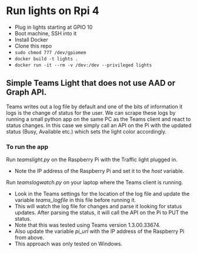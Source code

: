 # Run lights on Rpi 4
* Plug in lights starting at GPIO 10
* Boot machine, SSH into it
* Install Docker
* Clone this repo
* `sudo chmod 777 /dev/gpiomem`
* `docker build -t lights .`
* `docker run -it --rm -v /dev:/dev --privileged lights`

## Simple Teams Light that does not use AAD or Graph API. 

Teams writes out a log file by default and one of the bits of information it logs is the change of status for the user. We can scrape these logs by running a small python app on the same PC as the Teams client and react to status changes. In this case we simply call an API on the Pi with the updated status (Busy, Available etc.) which sets the light color accordingly. 

### To run the app
Run *teamslight.py* on the Raspberry Pi with the Traffic light plugged in. 
- Note the IP address of the Raspberry Pi and set it to the *host* variable. 

Run *teamslogwatch.py* on your laptop where the Teams client is running. 
- Look in the Teams settings for the location of the log file and update the variable *teams_logfile* in this file before running it. 
- This will watch the log file for changes and parse it looking for status updates. After parsing the status, it will call the API on the Pi to PUT the status. 
- Note that this was tested using Teams version 1.3.00.33674.
- Also update the variable *pi_url* with the IP address of the Raspberry Pi from above. 
- This approach was only tested on Windows. 

